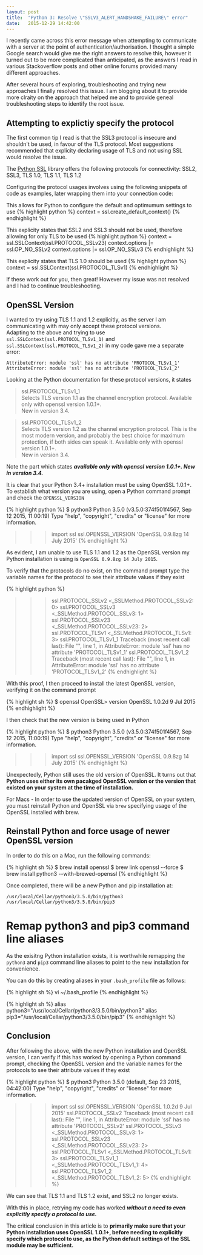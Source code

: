 ```yaml
---
layout: post
title:  "Python 3: Resolve \"SSLV3_ALERT_HANDSHAKE_FAILURE\" error"
date:   2015-12-29 14:42:00
---
```


I recently came across this error message when attempting to communicate with a server at the point of authentication/authorisation. I thought a simple Google search would give me the right answers to resolve this, however it turned out to be more complicated than anticipated, as the answers I read in various Stackoverflow posts and other online forums provided many different approaches.

After several hours of exploring, troubleshooting and trying new approaches I finally resolved this issue. I am blogging about it to provide more clraity on the approach that helped me and to provide geneal troubleshooting steps to identify the root issue.

## Attempting to explictiy specify the protocol

The first common tip I read is that the SSL3 protocol is insecure and shouldn't be used, in favour of the TLS protocol. Most suggestions recommended that explicity declaring usage of TLS and not using SSL would resolve the issue. 

The [Python SSL][] library offers the following protocols for connectivity: SSL2, SSL3, TLS 1.0, TLS 1.1, TLS 1.2 

Configuring the protocol usages involves using the following snippets of code as examples, later wrapping them into your connection code:

This allows for Python to configure the default and optimumum settings to use
{% highlight python %}
context = ssl.create_default_context()
{% endhighlight %}

This explicity states that SSL2 and SSL3 should not be used, therefore allowing for only TLS to be used
{% highlight python %}
context = ssl.SSLContext(ssl.PROTOCOL_SSLv23)
context.options |= ssl.OP_NO_SSLv2
context.options |= ssl.OP_NO_SSLv3
{% endhighlight %}

This explicity states that TLS 1.0 should be used 
{% highlight python %}
context = ssl.SSLContext(ssl.PROTOCOL_TLSv1)
{% endhighlight %}

If these work out for you, then great! However my issue was not resolved and I had to continue troubleshooting.

## OpenSSL Version

I wanted to try using TLS 1.1 and 1.2 explicitly, as the server I am communicating with may only accept these protocol versions.  
Adapting to the above and trying to use ``` ssl.SSLContext(ssl.PROTOCOL_TLSv1_1) ``` and ``` ssl.SSLContext(ssl.PROTOCOL_TLSv1_2) ``` in my code gave me a separate error:

``` AttributeError: module 'ssl' has no attribute 'PROTOCOL_TLSv1_1' ```  
``` AttributeError: module 'ssl' has no attribute 'PROTOCOL_TLSv1_2' ```

Looking at the Python documentation for these protocol versions, it states

> ssl.PROTOCOL_TLSv1_1  
Selects TLS version 1.1 as the channel encryption protocol. Available only with openssl version 1.0.1+.  
New in version 3.4.

> ssl.PROTOCOL_TLSv1_2  
Selects TLS version 1.2 as the channel encryption protocol. This is the most modern version, and probably the best choice for maximum protection, if both sides can speak it. Available only with openssl version 1.0.1+.  
New in version 3.4.

Note the part which states ***available only with openssl version 1.0.1+. New in version 3.4.***

It is clear that your Python 3.4+ installation must be using OpenSSL 1.0.1+. To establish what version you are using, open a Python command prompt and check the ``` OPENSSL_VERSION ```

{% highlight python %}
$ python3
Python 3.5.0 (v3.5.0:374f501f4567, Sep 12 2015, 11:00:19) 
Type "help", "copyright", "credits" or "license" for more information.
>>> import ssl
>>> ssl.OPENSSL_VERSION
'OpenSSL 0.9.8zg 14 July 2015'
{% endhighlight %}

As evident, I am unable to use TLS 1.1 and 1.2 as the OpenSSL version my Python installation is using is ``` OpenSSL 0.9.8zg 14 July 2015 ```.

To verify that the protocols do no exist, on the command prompt type the variable names for the protocol to see their attribute values if they exist

{% highlight python %}
>>> ssl.PROTOCOL_SSLv2
<_SSLMethod.PROTOCOL_SSLv2: 0>
>>> ssl.PROTOCOL_SSLv3
<_SSLMethod.PROTOCOL_SSLv3: 1>
>>> ssl.PROTOCOL_SSLv23
<_SSLMethod.PROTOCOL_SSLv23: 2>
>>> ssl.PROTOCOL_TLSv1
<_SSLMethod.PROTOCOL_TLSv1: 3>
>>> ssl.PROTOCOL_TLSv1_1
Traceback (most recent call last):
  File "<stdin>", line 1, in <module>
AttributeError: module 'ssl' has no attribute 'PROTOCOL_TLSv1_1'
>>> ssl.PROTOCOL_TLSv1_2
Traceback (most recent call last):
  File "<stdin>", line 1, in <module>
AttributeError: module 'ssl' has no attribute 'PROTOCOL_TLSv1_2'
{% endhighlight %}

With this proof, I then proceed to install the latest OpenSSL version, verifying it on the command prompt

{% highlight sh %}
$ openssl
OpenSSL> version
OpenSSL 1.0.2d 9 Jul 2015
{% endhighlight %}

I then check that the new version is being used in Python

{% highlight python %}
$ python3
Python 3.5.0 (v3.5.0:374f501f4567, Sep 12 2015, 11:00:19) 
Type "help", "copyright", "credits" or "license" for more information.
>>> import ssl
>>> ssl.OPENSSL_VERSION
'OpenSSL 0.9.8zg 14 July 2015'
{% endhighlight %}

Unexpectedly, Python still uses the old version of OpenSSL. It turns out that **Python uses either its own pacakged OpenSSL version or the version that existed on your system at the time of installation.**

For Macs - In order to use the updated version of OpenSSL on your system, you must reinstall Python and OpenSSL via ```brew``` specifying usage of the OpenSSL installed with brew.

## Reinstall Python and force usage of newer OpenSSL version

In order to do this on a Mac, run the following commands:

{% highlight sh %}
$ brew install openssl
$ brew link openssl --force
$ brew install python3 --with-brewed-openssl
{% endhighlight %}

Once completed, there will be a new Python and pip installation at:

```
/usr/local/Cellar/python3/3.5.0/bin/python3  
/usr/local/Cellar/python3/3.5.0/bin/pip3
```

# Remap python3 and pip3 command line aliases

As the exisitng Python installation exists, it is worthwhile remapping the ```python3``` and ```pip3``` command line aliases to point to the new installation for convenience. 

You can do this by creating aliases in your ```.bash_profile``` file as follows:

{% highlight sh %}
vi ~/.bash_profile
{% endhighlight %}

{% highlight sh %}
alias python3="/usr/local/Cellar/python3/3.5.0/bin/python3"
alias pip3="/usr/local/Cellar/python3/3.5.0/bin/pip3"
{% endhighlight %}

## Conclusion

After following the above, with the new Python installation and OpenSSL version, I can verify if this has worked by opening a Python command prompt, checking the OpenSSL version and the variable names for the protocols to see their attribute values if they exist

{% highlight python %}
$ python3
Python 3.5.0 (default, Sep 23 2015, 04:42:00) 
Type "help", "copyright", "credits" or "license" for more information.
>>> import ssl
>>> ssl.OPENSSL_VERSION
'OpenSSL 1.0.2d 9 Jul 2015'
>>> ssl.PROTOCOL_SSLv2
Traceback (most recent call last):
  File "<stdin>", line 1, in <module>
AttributeError: module 'ssl' has no attribute 'PROTOCOL_SSLv2'
>>> ssl.PROTOCOL_SSLv3
<_SSLMethod.PROTOCOL_SSLv3: 1>
>>> ssl.PROTOCOL_SSLv23
<_SSLMethod.PROTOCOL_SSLv23: 2>
>>> ssl.PROTOCOL_TLSv1
<_SSLMethod.PROTOCOL_TLSv1: 3>
>>> ssl.PROTOCOL_TLSv1_1
<_SSLMethod.PROTOCOL_TLSv1_1: 4>
>>> ssl.PROTOCOL_TLSv1_2
<_SSLMethod.PROTOCOL_TLSv1_2: 5>
{% endhighlight %}

We can see that TLS 1.1 and TLS 1.2 exist, and SSL2 no longer exists. 

With this in place, retrying my code has worked ***without a need to even explicitly specify a protocol to use.***

The critical conclusion in this article is to **primarily make sure that your Python installation uses OpenSSL 1.0.1+, before needing to explicitly specify which protocol to use, as the Python default settings of the SSL module may be sufficient.**

[Python SSL]: https://docs.python.org/3/library/ssl.html 
